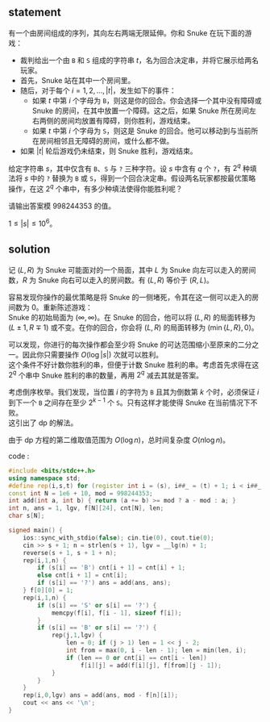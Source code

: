 ## $\text{statement}$

有一个由房间组成的序列，其向左右两端无限延伸。你和 Snuke 在玩下面的游戏：
- 裁判给出一个由 `B` 和 `S` 组成的字符串 $t$，名为回合决定串，并将它展示给两名玩家。
- 首先，Snuke 站在其中一个房间里。
- 随后，对于每个 $i = 1,2,\dots,|t|$，发生如下的事件：
  - 如果 $t$ 中第 $i$ 个字母为 `B`，则这是你的回合。你会选择一个其中没有障碍或 Snuke 的房间，在其中放置一个障碍。这之后，如果 Snuke 所在房间左右两侧的房间均放置有障碍，则你胜利，游戏结束。
  - 如果 $t$ 中第 $i$ 个字母为 `S`，则这是 Snuke 的回合。他可以移动到与当前所在房间相邻且无障碍的房间，或什么都不做。
- 如果 $|t|$ 轮后游戏仍未结束，则 Snuke 胜利，游戏结束。

给定字符串 $s$，其中仅含有 `B`、`S` 与 `?` 三种字符。设 $s$ 中含有 $q$ 个 `?`，有 $2^q$ 种填法将 $s$ 中的 `?` 替换为 `B` 或 `S`，得到一个回合决定串。假设两名玩家都按最优策略操作，在这 $2^q$ 个串中，有多少种填法使得你能胜利呢？

请输出答案模 $998244353$ 的值。

$1\le |s|\le 10^6$。

## $\text{solution}$

记 $(L,R)$ 为 Snuke 可能面对的一个局面，其中 $L$ 为 Snuke 向左可以走入的房间数，$R$ 为 Snuke 向右可以走入的房间数。有 $(L,R)$ 等价于 $(R,L)$。

容易发现你操作的最优策略是将 Snuke 的一侧堵死，令其在这一侧可以走入的房间数为 $0$。重新陈述游戏：   
Snuke 的初始局面为 $(\infty, \infty)$。在 Snuke 的回合，他可以将 $(L,R)$ 的局面转移为 $(L\pm 1, R\mp 1)$ 或不变。在你的回合，你会将 $(L,R)$ 的局面转移为 $(\min\{L,R\},0)$。

可以发现，你进行的每次操作都会至少将 Snuke 的可达范围缩小至原来的二分之一。因此你只需要操作 $O(\log |s|)$ 次就可以胜利。   
这个条件不好计数你胜利的串，但便于计数 Snuke 胜利的串。考虑首先求得在这 $2^q$ 个串中 Snuke 胜利的串的数量，再用 $2^q$ 减去其就是答案。

考虑倒序枚举。我们发现，当位置 $i$ 的字符为 `B` 且其为倒数第 $k$ 个时，必须保证 $i$ 到下一个 `B` 之间存在至少 $2^{k-1}$ 个 `S`。只有这样才能使得 Snuke 在当前情况下不败。   
这引出了 dp 的解法。

由于 dp 方程的第二维取值范围为 $O(\log n)$，总时间复杂度 $O(n\log n)$。

$\text{code : }$

```cpp
#include <bits/stdc++.h>
using namespace std;
#define rep(i,s,t) for (register int i = (s), i##_ = (t) + 1; i < i##_; ++ i)
const int N = 1e6 + 10, mod = 998244353;
int add(int a, int b) { return (a += b) >= mod ? a - mod : a; }
int n, ans = 1, lgv, f[N][24], cnt[N], len;
char s[N];

signed main() {
	ios::sync_with_stdio(false); cin.tie(0), cout.tie(0);
	cin >> s + 1; n = strlen(s + 1), lgv = __lg(n) + 1;
	reverse(s + 1, s + 1 + n);
	rep(i,1,n) {
		if (s[i] == 'B') cnt[i + 1] = cnt[i] + 1;
		else cnt[i + 1] = cnt[i];
		if (s[i] == '?') ans = add(ans, ans);
	} f[0][0] = 1;
	rep(i,1,n) {
		if (s[i] == 'S' or s[i] == '?') {
			memcpy(f[i], f[i - 1], sizeof f[i]);
		}
		if (s[i] == 'B' or s[i] == '?') {
			rep(j,1,lgv) {
				len = 0; if (j > 1) len = 1 << j - 2;
				int from = max(0, i - len - 1); len = min(len, i);
				if (len == 0 or cnt[i] == cnt[i - len]) 
					f[i][j] = add(f[i][j], f[from][j - 1]);
			}
		} 
	} 
  	rep(i,0,lgv) ans = add(ans, mod - f[n][i]);
	cout << ans << '\n';
}
```
